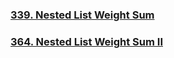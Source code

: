 ### [339. Nested List Weight Sum](https://leetcode.com/problems/nested-list-weight-sum/)
### [364. Nested List Weight Sum II](https://leetcode.com/problems/nested-list-weight-sum-ii/)
